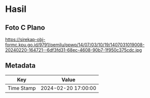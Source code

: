 # Hasil

## Foto C Plano

https://sirekap-obj-formc.kpu.go.id/9791/pemilu/ppwp/14/07/03/10/19/1407031019008-20240220-164721--6df3fd31-68ec-4608-90b7-1f950c375cdc.jpg


## Metadata

| Key        | Value               |
| ---------- | ------------------- |
| Time Stamp | 2024-02-20 17:00:00 |



